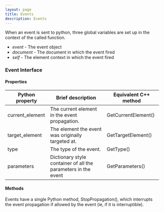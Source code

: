 ```yaml
---
layout: page
title: Events
description: Events
---
```


When an event is sent to python, three global variables are set up in the context of the called function.

* *event* - The event object
* *document* - The document in which the event fired
* *self* - The element context in which the event fired

### Event Interface

#### Properties

Python property | Brief description | Equivalent C++ method
--------------- | ----------------- | ---------------------
current_element | The current element in the event propagation. | GetCurrentElement()
target_element | The element the event was originally targeted at. | GetTargetElement()
type | The type of the event. | GetType()
parameters | Dictionary style container of all the parameters in the event | GetParameters()

#### Methods

Events have a single Python method, StopPropagation(), which interrupts the event propagation if allowed by the event (ie, if it is interruptible). 